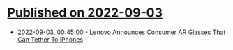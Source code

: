 # [Published on 2022-09-03](index.md)

* [2022-09-03, 00:45:00](https://hardware.slashdot.org/story/22/09/02/2054243/lenovo-announces-consumer-ar-glasses-that-can-tether-to-iphones?utm_source=rss1.0mainlinkanon&utm_medium=feed) - [Lenovo Announces Consumer AR Glasses That Can Tether To iPhones](https://hardware.slashdot.org/story/22/09/02/2054243/lenovo-announces-consumer-ar-glasses-that-can-tether-to-iphones?utm_source=rss1.0mainlinkanon&utm_medium=feed)
